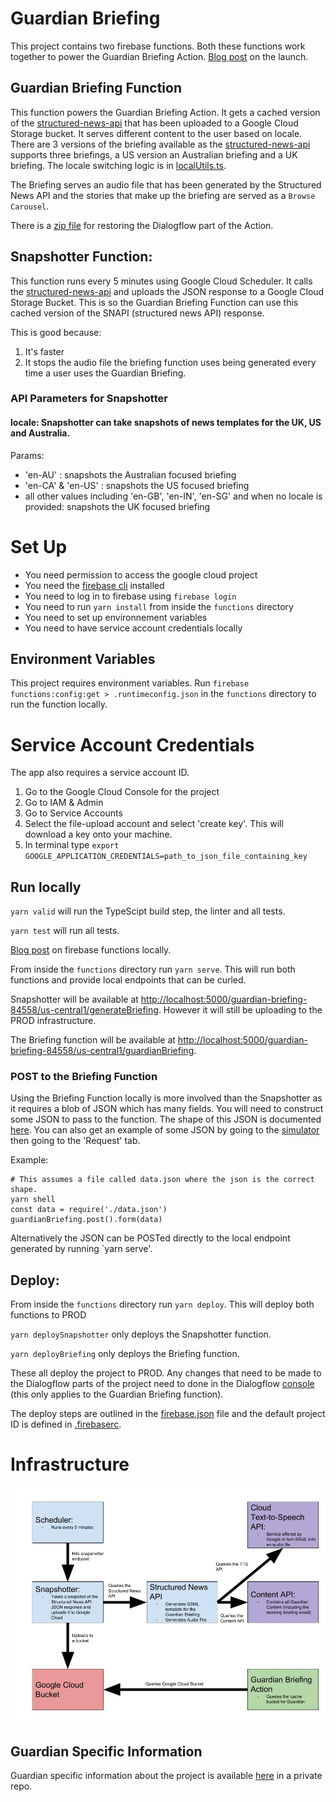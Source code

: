 # Guardian Briefing

This project contains two firebase functions. Both these functions work together to power the Guardian Briefing Action. [Blog post](https://www.theguardian.com/info/2019/mar/06/guardian-news-google-assistant-briefing) on the launch.

## Guardian Briefing Function

This function powers the Guardian Briefing Action. It gets a cached version of the [structured-news-api](https://github.com/guardian/structured-news-api) that has been uploaded to a Google Cloud Storage bucket. It serves different content to the user based on locale. There are 3 versions of the briefing available as the [structured-news-api](https://github.com/guardian/structured-news-api) supports three briefings, a US version an Australian briefing and a UK briefing. The locale switching logic is in [localUtils.ts](./functions/src/localUtils.ts).

The Briefing serves an audio file that has been generated by the Structured News API and the stories that make up the briefing are served as a `Browse Carousel`.

There is a [zip file](Guardian-Briefin.zip) for restoring the Dialogflow part of the Action.

## Snapshotter Function:

This function runs every 5 minutes using Google Cloud Scheduler. It calls the [structured-news-api](https://github.com/guardian/structured-news-api) and uploads the JSON response to a Google Cloud Storage Bucket. This is so the Guardian Briefing Function can use this cached version of the SNAPI (structured news API) response.

This is good because:

1. It's faster
2. It stops the audio file the briefing function uses being generated every time a user uses the Guardian Briefing.

### API Parameters for Snapshotter

#### locale: Snapshotter can take snapshots of news templates for the UK, US and Australia.

Params:

- 'en-AU' : snapshots the Australian focused briefing
- 'en-CA' & 'en-US' : snapshots the US focused briefing
- all other values including 'en-GB', 'en-IN', 'en-SG' and when no locale is provided: snapshots the UK focused briefing

# Set Up

- You need permission to access the google cloud project
- You need the [firebase cli](https://github.com/firebase/firebase-tools) installed
- You need to log in to firebase using `firebase login`
- You need to run `yarn install` from inside the `functions` directory
- You need to set up environnement variables
- You need to have service account credentials locally

## Environment Variables

This project requires environment variables. Run `firebase functions:config:get > .runtimeconfig.json` in the `functions` directory to run the function locally.

# Service Account Credentials

The app also requires a service account ID.

1. Go to the Google Cloud Console for the project
2. Go to IAM & Admin
3. Go to Service Accounts
4. Select the file-upload account and select 'create key'. This will download a key onto your machine.
5. In terminal type `export GOOGLE_APPLICATION_CREDENTIALS=path_to_json_file_containing_key`

## Run locally

`yarn valid` will run the TypeScipt build step, the linter and all tests.

`yarn test` will run all tests.

[Blog post](https://www.theguardian.com/info/2019/jan/31/hey-google-help-me-use-cloud-functions) on firebase functions locally.

From inside the `functions` directory run `yarn serve`. This will run both functions and provide local endpoints that can be curled.

Snapshotter will be available at [http://localhost:5000/guardian-briefing-84558/us-central1/generateBriefing](http://localhost:5000/guardian-briefing-84558/us-central1/generateBriefing). However it will still be uploading to the PROD infrastructure.

The Briefing function will be available at [http://localhost:5000/guardian-briefing-84558/us-central1/guardianBriefing](http://localhost:5000/guardian-briefing-84558/us-central1/guardianBriefing).

### POST to the Briefing Function

Using the Briefing Function locally is more involved than the Snapshotter as it requires a blob of JSON which has many fields. You will need to construct some JSON to pass to the function. The shape of this JSON is documented [here](https://developers.google.com/actions/build/json/dialogflow-webhook-json). You can also get an example of some JSON by going to the [simulator](https://console.actions.google.com/project/year-in-review-138f5/simulator) then going to the 'Request' tab.

Example:

```
# This assumes a file called data.json where the json is the correct shape.
yarn shell
const data = require('./data.json')
guardianBriefing.post().form(data)
```

Alternatively the JSON can be POSTed directly to the local endpoint generated by running `yarn serve'.

## Deploy:

From inside the `functions` directory run `yarn deploy`. This will deploy both functions to PROD

`yarn deploySnapshotter` only deploys the Snapshotter function.

`yarn deployBriefing` only deploys the Briefing function.

These all deploy the project to PROD. Any changes that need to be made to the Dialogflow parts of the project need to done in the Dialogflow [console](https://console.dialogflow.com) (this only applies to the Guardian Briefing function).

The deploy steps are outlined in the [firebase.json](./firebase.json) file and the default project ID is defined in [.firebaserc](./.firebaserc).

# Infrastructure

![](GuardianBriefingInfrastructure.jpg)

## Guardian Specific Information

Guardian specific information about the project is available [here](https://github.com/guardian/voicelab-platform) in a private repo.
